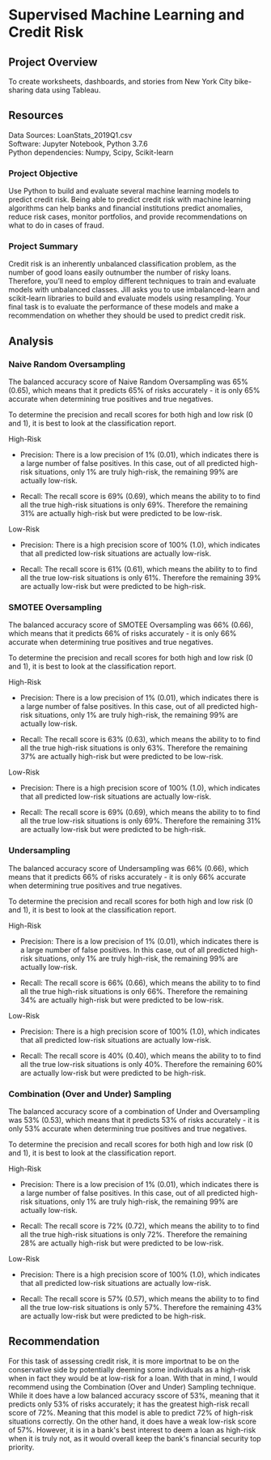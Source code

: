 # Supervised Machine Learning and Credit Risk

## Project Overview
To create worksheets, dashboards, and stories from New York City bike-sharing data using Tableau.

## Resources
Data Sources: LoanStats_2019Q1.csv <br>
Software: Jupyter Notebook, Python 3.7.6 <br>
Python dependencies: Numpy, Scipy, Scikit-learn

### Project Objective
Use Python to build and evaluate several machine learning models to predict credit risk. Being able to predict credit risk with machine learning algorithms can help banks and financial institutions predict anomalies, reduce risk cases, monitor portfolios, and provide recommendations on what to do in cases of fraud.

### Project Summary
Credit risk is an inherently unbalanced classification problem, as the number of good loans easily outnumber the number of risky loans. Therefore, you’ll need to employ different techniques to train and evaluate models with unbalanced classes. Jill asks you to use imbalanced-learn and scikit-learn libraries to build and evaluate models using resampling. Your final task is to evaluate the performance of these models and make a recommendation on whether they should be used to predict credit risk.

## Analysis

### Naive Random Oversampling
The balanced accuracy score of Naive Random Oversampling was 65% (0.65), which means that it predicts 65% of risks accurately - it is only 65% accurate when determining true positives and true negatives. 

To determine the precision and recall scores for both high and low risk (0 and 1), it is best to look at the classification report. 

High-Risk
- Precision: There is a low precision of 1% (0.01), which indicates there is a large number of false positives. In this case, out of all predicted high-risk situations, only 1% are truly high-risk, the remaining 99% are actually low-risk.

- Recall: The recall score is 69% (0.69), which means the ability to to find all the true high-risk situations is only 69%. Therefore the remaining 31% are actually high-risk but were predicted to be low-risk.

Low-Risk
- Precision: There is a high precision score of 100% (1.0), which indicates that all predicted low-risk situations are actually low-risk.

- Recall: The recall score is 61% (0.61), which means the ability to to find all the true low-risk situations is only 61%. Therefore the remaining 39% are actually low-risk but were predicted to be high-risk.

### SMOTEE Oversampling
The balanced accuracy score of SMOTEE Oversampling was 66% (0.66), which means that it predicts 66% of risks accurately - it is only 66% accurate when determining true positives and true negatives. 

To determine the precision and recall scores for both high and low risk (0 and 1), it is best to look at the classification report. 

High-Risk
- Precision: There is a low precision of 1% (0.01), which indicates there is a large number of false positives. In this case, out of all predicted high-risk situations, only 1% are truly high-risk, the remaining 99% are actually low-risk.

- Recall: The recall score is 63% (0.63), which means the ability to to find all the true high-risk situations is only 63%. Therefore the remaining 37% are actually high-risk but were predicted to be low-risk.

Low-Risk
- Precision: There is a high precision score of 100% (1.0), which indicates that all predicted low-risk situations are actually low-risk.

- Recall: The recall score is 69% (0.69), which means the ability to to find all the true low-risk situations is only 69%. Therefore the remaining 31% are actually low-risk but were predicted to be high-risk.

### Undersampling
The balanced accuracy score of Undersampling was 66% (0.66), which means that it predicts 66% of risks accurately - it is only 66% accurate when determining true positives and true negatives. 

To determine the precision and recall scores for both high and low risk (0 and 1), it is best to look at the classification report. 

High-Risk
- Precision: There is a low precision of 1% (0.01), which indicates there is a large number of false positives. In this case, out of all predicted high-risk situations, only 1% are truly high-risk, the remaining 99% are actually low-risk.

- Recall: The recall score is 66% (0.66), which means the ability to to find all the true high-risk situations is only 66%. Therefore the remaining 34% are actually high-risk but were predicted to be low-risk.

Low-Risk
- Precision: There is a high precision score of 100% (1.0), which indicates that all predicted low-risk situations are actually low-risk.

- Recall: The recall score is 40% (0.40), which means the ability to to find all the true low-risk situations is only 40%. Therefore the remaining 60% are actually low-risk but were predicted to be high-risk.

### Combination (Over and Under) Sampling
The balanced accuracy score of a combination of Under and Oversampling was 53% (0.53), which means that it predicts 53% of risks accurately - it is only 53% accurate when determining true positives and true negatives. 

To determine the precision and recall scores for both high and low risk (0 and 1), it is best to look at the classification report. 

High-Risk
- Precision: There is a low precision of 1% (0.01), which indicates there is a large number of false positives. In this case, out of all predicted high-risk situations, only 1% are truly high-risk, the remaining 99% are actually low-risk.

- Recall: The recall score is 72% (0.72), which means the ability to to find all the true high-risk situations is only 72%. Therefore the remaining 28% are actually high-risk but were predicted to be low-risk.

Low-Risk
- Precision: There is a high precision score of 100% (1.0), which indicates that all predicted low-risk situations are actually low-risk.

- Recall: The recall score is 57% (0.57), which means the ability to to find all the true low-risk situations is only 57%. Therefore the remaining 43% are actually low-risk but were predicted to be high-risk.

## Recommendation
For this task of assessing credit risk, it is more importnat to be on the conservative side by potentially deeming some individuals as a high-risk when in fact they would be at low-risk for a loan. With that in mind, I would recommend using the Combination (Over and Under) Sampling technique. While it does have a low balanced accuracy sscore of 53%, meaning that it predicts only 53% of risks accurately; it has the greatest high-risk recall score of 72%. Meaning that this model is able to predict 72% of high-risk situations correctly. On the other hand, it does have a weak low-risk score of 57%. However, it is in a bank's best interest to deem a loan as high-risk when it is truly not, as it would overall keep the bank's financial security top priority. 



